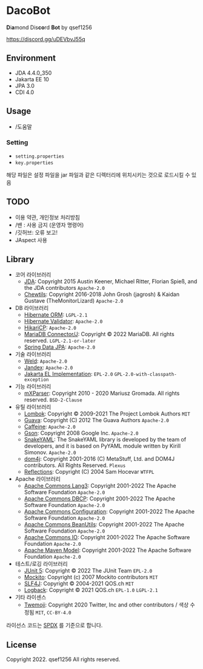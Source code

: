# DacoBot

**D**i**a**mond Dis**co**rd **Bot** by qsef1256

https://discord.gg/uDEVbvJ55q

## Environment

* JDA 4.4.0_350
* Jakarta EE 10
* JPA 3.0
* CDI 4.0

## Usage

* /도움말

### Setting

* `setting.properties`
* `key.properties`

해당 파일은 설정 파일을 jar 파일과 같은 디렉터리에 위치시키는 것으로 로드시킬 수 있음

## TODO

* 이용 약관, 개인정보 처리방침
* /밴 : 사용 금지 (운영자 명령어)
* /깃허브: 오류 보고!
* JAspect 사용

## Library

* 코어 라이브러리
    * [JDA](https://github.com/DV8FromTheWorld/JDA): Copyright 2015 Austin Keener, Michael Ritter, Florian Spieß, and the JDA contributors `Apache-2.0`
    * [Chewtils](https://github.com/Chew/JDA-Chewtils): Copyright 2016-2018 John Grosh (jagrosh) & Kaidan Gustave (TheMonitorLizard) `Apache-2.0`
* DB 라이브러리
    * [Hibernate ORM](https://hibernate.org/orm/): `LGPL-2.1`
    * [Hibernate Validator](https://hibernate.org/validator/): `Apache-2.0`
    * [HikariCP](https://github.com/brettwooldridge/HikariCP): `Apache-2.0`
    * [MariaDB Connector/J](https://mariadb.com/kb/en/mariadb-connector-j/): Copyright © 2022 MariaDB. All rights reserved. `LGPL-2.1-or-later`
    * [Spring Data JPA](https://spring.io/projects/spring-data-jpa): `Apache-2.0`
* 기술 라이브러리
    * [Weld](https://github.com/weld/core): `Apache-2.0`
    * [Jandex]("https://github.com/smallrye/jandex): `Apache-2.0`
    * [Jakarta EL Implementation](https://projects.eclipse.org/projects/ee4j.el): `EPL-2.0` `GPL-2.0-with-classpath-exception`
* 기능 라이브러리
    * [mXParser](https://mathparser.org/): Copyright 2010 - 2020 Mariusz Gromada. All rights reserved. `BSD-2-Clause`
* 유틸 라이브러리
    * [Lombok](https://projectlombok.org/): Copyright © 2009-2021 The Project Lombok Authors `MIT`
    * [Guava](https://github.com/google/guava): Copyright (C) 2012 The Guava Authors `Apache-2.0`
    * [Caffeine](https://github.com/ben-manes/caffeine): `Apache-2.0`
    * [Gson](https://github.com/google/gson): Copyright 2008 Google Inc. `Apache-2.0`
    * [SnakeYAML](https://bitbucket.org/snakeyaml/snakeyaml/src/master/): The SnakeYAML library is developed by the team of developers, and it is based on PyYAML module written by Kirill Simonov. `Apache-2.0`
    * [dom4j](https://dom4j.github.io/): Copyright 2001-2016 (C) MetaStuff, Ltd. and DOM4J contributors. All Rights Reserved. `Plexus`
    * [Reflections](https://github.com/ronmamo/reflections): Copyright (C) 2004 Sam Hocevar `WTFPL`
* Apache 라이브러리
    * [Apache Commons Lang3](https://github.com/apache/commons-lang): Copyright 2001-2022 The Apache Software Foundation `Apache-2.0`
    * [Apache Commons DBCP](https://commons.apache.org/proper/commons-dbcp/): Copyright 2001-2022 The Apache Software Foundation `Apache-2.0`
    * [Apache Commons Configuration](https://commons.apache.org/proper/commons-configuration/): Copyright 2001-2022 The Apache Software Foundation `Apache-2.0`
    * [Apache Commons BeanUtils](https://commons.apache.org/proper/commons-beanutils/): Copyright 2001-2022 The Apache Software Foundation `Apache-2.0`
    * [Apache Commons IO](https://commons.apache.org/proper/commons-io/): Copyright 2001-2022 The Apache Software Foundation `Apache-2.0`
    * [Apache Maven Model](https://maven.apache.org/ref/3.8.6/maven-model/): Copyright 2001-2022 The Apache Software Foundation `Apache-2.0`
* 테스트/로깅 라이브러리
    * [JUnit 5](https://junit.org/junit5/): Copyright © 2022 The JUnit Team `EPL-2.0`
    * [Mockito](https://site.mockito.org/): Copyright (c) 2007 Mockito contributors `MIT`
    * [SLF4J](https://www.slf4j.org/): Copyright © 2004-2021 QOS.ch `MIT`
    * [Logback](https://logback.qos.ch/): Copyright © 2021 QOS.ch `EPL-1.0` `LGPL-2.1`
* 기타 라이센스
    * [Twemoji](https://twemoji.twitter.com/): Copyright 2020 Twitter, Inc and other contributors / 색상 수정됨 `MIT`, `CC-BY-4.0`

<!-- Removed License -->
<!-- * [AspectJ](https://projects.eclipse.org/projects/tools.aspectj): Copyright © 2012-2021 Eclipse Foundation. All Rights Reserved. `EPL-1.0` -->

라이선스 코드는 [SPDX](https://spdx.org/licenses/) 를 기준으로 합니다.

## License

Copyright 2022. qsef1256 All rights reserved.
